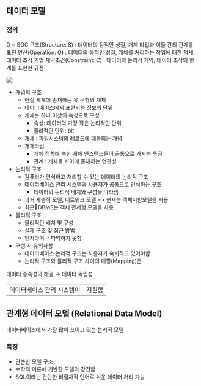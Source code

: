 ## 데이터 모델
### 정의
D = SOC
구조(Structure: S) : 데이터의 정적인 성질, 개체 타입과 이들 간의 관계를 표현
연산(Operation: O) :  데이터의 동적인 성질, 개체를 처리하는 작업에 대한 명세, 데이터 조작 기법
제약조건(Constraint: C) : 데이터의 논리적 제약, 데이터 조작의 한계를 표현한 규정



![](https://i.imgur.com/ZLaSwsm.png)

* 개념적 구조
	* 현실 세계에 존재하는 유 무형의 개체
	* 데이터베이스에서 표현되는 정보의 단위
	* 개체는 하나 이상의 속성으로 구성
		* 속성: 데이터의 가장 작은 논리적인 단위
		* 물리적인 단위: bit
	* 개체 : 파일시스템의 레코드에 대응되는 개념
	* 개체타입
		* 개체 집합에 속한 개체 인스턴스들이 공통으로 가지는 특징
		* 관계 : 개체들 사이에 존재하는 연관성
* 논리적 구조
	* 컴퓨터가 인식하고 처리할 수 있는 데이터의 논리적 구조
	* 데이터베이스 관리 시스템과 사용자가 공통으로 인식하는 구조
		* 데이터의 논리적 배치와 구성을 나타냄
	* 과거 계층적 모델, 네트워크 모델 => 현재는 객체지향모델을 사용
	* 최근DBMS는 객체 관계형 모델을 사용
* 물리적 구조
	* 물리적인 배치 및 구성
	* 실제 구조 및 접근 방법
	* 인지하거나 파악하지 못함
* 구성 시 유의사항
	* 데이터베이스 논리적 구조는 사용자가 숙지하고 있어야함
	* 논리적 구조와 물리적 구조 사이의 매핑(Mapping)은

데이터 종속성의 해결 → 데이터 독립성

|   |   |
|---|---|
|데이터베이스 관리 시스템이|지원함|


## 관계형 데이터 모델 (Relational Data Model)
데이터베이스에서 가장 많이 쓰이고 있는 논리적 모델

### 특징
* 단순한 모델 구조
* 수학적 이론에 기반한 모델의 강건함
* SQL이라는 간단한 비절차적 언어로 쉬운 데이터 처리 가능
	
